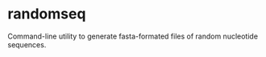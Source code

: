 randomseq
=========

Command-line utility to generate fasta-formated files of random nucleotide sequences.
